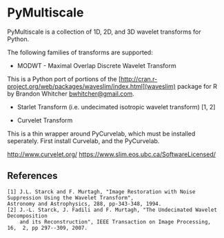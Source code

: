 # PyMultiscale

PyMultiscale is a collection of 1D, 2D, and 3D wavelet transforms for Python.

The following families of transforms are supported:

* MODWT - Maximal Overlap Discrete Wavelet Transform

This is a Python port of portions of the [http://cran.r-project.org/web/packages/waveslim/index.html](waveslim) package for R by Brandon Whitcher <bwhitcher@gmail.com>.

* Starlet Transform (i.e. undecimated isotropic wavelet transform) [1, 2]

* Curvelet Transform

This is a thin wrapper around PyCurvelab, which must be installed seperately.  First install Curvelab, and the PyCurvelab.

http://www.curvelet.org/
https://www.slim.eos.ubc.ca/SoftwareLicensed/

## References

    [1] J.L. Starck and F. Murtagh, "Image Restoration with Noise Suppression Using the Wavelet Transform",
    Astronomy and Astrophysics, 288, pp-343-348, 1994.
    [2] J.-L. Starck, J. Fadili and F. Murtagh, "The Undecimated Wavelet Decomposition
        and its Reconstruction", IEEE Transaction on Image Processing,  16,  2, pp 297--309, 2007.

